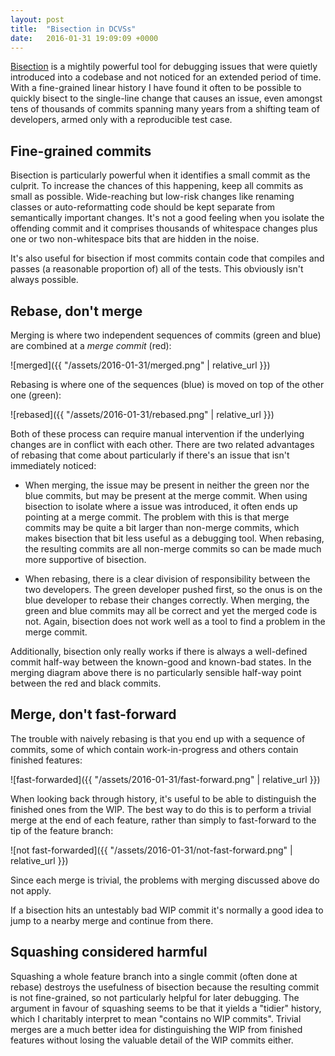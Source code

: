```yaml
---
layout: post
title:  "Bisection in DCVSs"
date:   2016-01-31 19:09:09 +0000
---
```


[Bisection](https://git-scm.com/docs/git-bisect) is a mightily powerful tool
for debugging issues that were quietly introduced into a codebase and not
noticed for an extended period of time. With a fine-grained linear history I
have found it often to be possible to quickly bisect to the single-line change
that causes an issue, even amongst tens of thousands of commits spanning many
years from a shifting team of developers, armed only with a reproducible test
case.

## Fine-grained commits

Bisection is particularly powerful when it identifies a small commit as the
culprit. To increase the chances of this happening, keep all commits as small
as possible. Wide-reaching but low-risk changes like renaming classes or
auto-reformatting code should be kept separate from semantically important
changes. It's not a good feeling when you isolate the offending commit and it
comprises thousands of whitespace changes plus one or two non-whitespace bits
that are hidden in the noise.

It's also useful for bisection if most commits contain code that compiles and
passes (a reasonable proportion of) all of the tests. This obviously isn't
always possible.

## Rebase, don't merge

Merging is where two independent sequences of commits (green and blue) are
combined at a _merge commit_ (red):

![merged]({{ "/assets/2016-01-31/merged.png" | relative_url }})

Rebasing is where one of the sequences (blue) is moved on top of the other one
(green):

![rebased]({{ "/assets/2016-01-31/rebased.png" | relative_url }})

Both of these process can require manual intervention if the underlying changes
are in conflict with each other. There are two related advantages of rebasing
that come about particularly if there's an issue that isn't immediately
noticed:

* When merging, the issue may be present in neither the green nor the blue
  commits, but may be present at the merge commit. When using bisection to
isolate where a issue was introduced, it often ends up pointing at a merge
commit. The problem with this is that merge commits may be quite a bit larger
than non-merge commits, which makes bisection that bit less useful as a
debugging tool. When rebasing, the resulting commits are all non-merge commits
so can be made much more supportive of bisection.

* When rebasing, there is a clear division of responsibility between the two
  developers. The green developer pushed first, so the onus is on the blue
developer to rebase their changes correctly. When merging, the green and blue
commits may all be correct and yet the merged code is not. Again, bisection does
not work well as a tool to find a problem in the merge commit.

Additionally, bisection only really works if there is always a well-defined
commit half-way between the known-good and known-bad states. In the merging
diagram above there is no particularly sensible half-way point between the red
and black commits.

## Merge, don't fast-forward

The trouble with naively rebasing is that you end up with a sequence of
commits, some of which contain work-in-progress and others contain finished
features:

![fast-forwarded]({{ "/assets/2016-01-31/fast-forward.png" | relative_url }})

When looking back through history, it's useful to be able to distinguish the
finished ones from the WIP. The best way to do this is to perform a trivial
merge at the end of each feature, rather than simply to fast-forward to the tip
of the feature branch:

![not fast-forwarded]({{ "/assets/2016-01-31/not-fast-forward.png" | relative_url }})

Since each merge is trivial, the problems with merging discussed above do not
apply.

If a bisection hits an untestably bad WIP commit it's normally a good idea to
jump to a nearby merge and continue from there.

## Squashing considered harmful

Squashing a whole feature branch into a single commit (often done at rebase)
destroys the usefulness of bisection because the resulting commit is not
fine-grained, so not particularly helpful for later debugging. The argument in
favour of squashing seems to be that it yields a "tidier" history, which I
charitably interpret to mean "contains no WIP commits". Trivial merges are a
much better idea for distinguishing the WIP from finished features without
losing the valuable detail of the WIP commits either.
